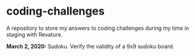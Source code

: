 # coding-challenges

A repository to store my answers to coding challenges during my time in staging with Revature.

**March 2, 2020:** Sudoku. Verify the validity of a 9x9 sudoku board.

